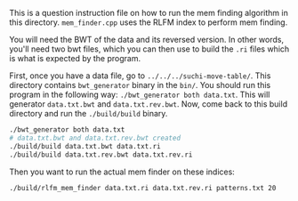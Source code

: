 This is a question instruction file on how to run the mem finding algorithm in
this directory. `mem_finder.cpp` uses the RLFM index to perform mem finding.

You will need the BWT of the data and its reversed version. In other words,
you'll need two bwt files, which you can then use to build the `.ri` files which
is what is expected by the program.

First, once you have a data file, go to `../../../suchi-move-table/`. This
directory contains `bwt_generator` binary in the `bin/`. You should run this
program in the following way: `./bwt_generator both data.txt`. This will
generator `data.txt.bwt` and `data.txt.rev.bwt`. Now, come back to this build
directory and run the `./build/build` binary.

```sh
./bwt_generator both data.txt
# data.txt.bwt and data.txt.rev.bwt created
./build/build data.txt.bwt data.txt.ri
./build/build data.txt.rev.bwt data.txt.rev.ri
```

Then you want to run the actual mem finder on these indices:

```sh
./build/rlfm_mem_finder data.txt.ri data.txt.rev.ri patterns.txt 20
```
